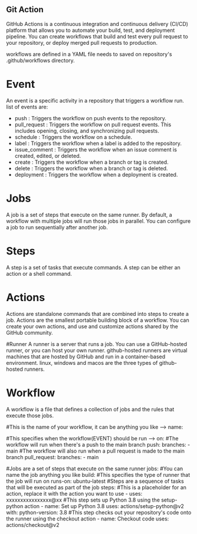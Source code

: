 
## Git Action

GitHub Actions is a continuous integration and continuous delivery (CI/CD) platform that allows you to automate your build, test, and deployment pipeline. You can create workflows that build and test every pull request to your repository, or deploy merged pull requests to production.

workflows are defined in a YAML file needs to saved on repository's .github/workflows directory.

# Event
An event is a specific activity in a repository that triggers a workflow run. 
list of events are:
- push : Triggers the workflow on push events to the repository.
- pull_request : Triggers the workflow on pull request events. This includes opening, closing, and synchronizing pull requests.
- schedule : Triggers the workflow on a schedule.
- label : Triggers the workflow when a label is added to the repository.
- issue_comment : Triggers the workflow when an issue comment is created, edited, or deleted.
- create : Triggers the workflow when a branch or tag is created.
- delete : Triggers the workflow when a branch or tag is deleted.
- deployment : Triggers the workflow when a deployment is created.

# Jobs
A job is a set of steps that execute on the same runner. By default, a workflow with multiple jobs will run those jobs in parallel. You can configure a job to run sequentially after another job.

# Steps
A step is a set of tasks that execute commands. A step can be either an action or a shell command.

# Actions
Actions are standalone commands that are combined into steps to create a job. Actions are the smallest portable building block of a workflow. You can create your own actions, and use and customize actions shared by the GitHub community.

#Runner
A runner is a server that runs a job. You can use a GitHub-hosted runner, or you can host your own runner. github-hosted runners are virtual machines that are hosted by GitHub and run in a container-based environment. linux, windows and macos are the three types of github-hosted runners.

# Workflow
A workflow is a file that defines a collection of jobs and the rules that execute those jobs. 

#This is the name of your workflow, it can be anything you like -->
name: 

#This specifies when the workflow(EVENT) should be run -->
on: 
    #The workflow will run when there's a push to the main branch
    push:
        branches:
        - main
    #The workflow will also run when a pull request is made to the main branch
    pull_request:
        branches:
        - main

#Jobs are a set of steps that execute on the same runner
jobs:
    #You can name the job anything you like
    build:
        #This specifies the type of runner that the job will run on
        runs-on: ubuntu-latest
        #Steps are a sequence of tasks that will be executed as part of the job
        steps:
            #This is a placeholder for an action, replace it with the action you want to use
            - uses: xxxxxxxxxxxxxxxx@xx
            #This step sets up Python 3.8 using the setup-python action
            - name: Set up Python 3.8
                uses: actions/setup-python@v2
                with:
                    python-version: 3.8
            #This step checks out your repository's code onto the runner using the checkout action
            - name: Checkout code
                uses: actions/checkout@v2
























